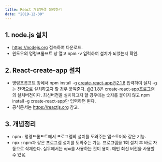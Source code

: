 ```yaml
---
title: React 개발환경 설정하기
date: "2019-12-30"
---
```



## 1. node.js 설치
   - https://nodejs.org 접속하여 다운로드.
   - 윈도우의 명령프롬프트 창 열고 npm -v 입력하여 설치가 되었는지 확인.
   


## 2. React-create-app 설치
   - 명령프롬프트 창에서 npm install -g create-react-app@2.1.8 입력하여 설치
     -g 는 전역으로 설치하고자 할 경우 붙여준다.
     @2.1.8은 create-react-app프로그램의 설치버전이다. 최신버전을 설치하고자 할 경우에는 숫자를 붙이지 않고
     npm install -g create-react-app만 입력하면 된다.
   - 공식문서는 https://reactjs.org 참고.



## 3. 개념정리
   - npm : 명령프롬프트에서 프로그램의 설치를 도와주는 앱스토어와 같은 기능.
   - npx : npm과 같은 프로그램 설치를 도와주는 기능. 프로그램을 1회 설치 후 바로 자동으로 삭제한다. 
           실무에서는 npx를 사용하는 것이 용이. 매번 최신 버전을 사용할 수 있음.

